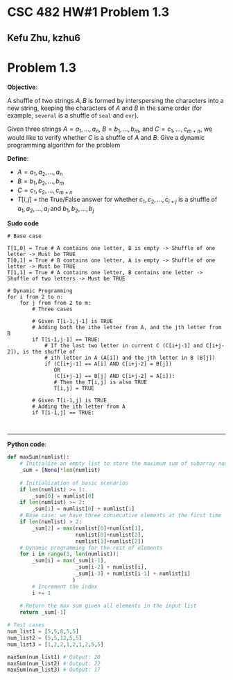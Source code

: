 # CSC 482 HW#1 Problem 1.3

## Kefu Zhu, kzhu6

# Problem 1.3

**Objective**:

A shuffle of two strings $A,B$ is formed by interspersing the characters into a new string,
keeping the characters of $A$ and $B$ in the same order (for example, `several` is a shuffle of `seal` and `evr`). 

Given three strings $A = a_1, ..., a_n$, $B = b_1, ..., b_m$, and $C = c_1, ..., c_{m+n}$, we would like to verify whether $C$ is a shuffle of $A$ and $B$. Give a dynamic programming algorithm for the problem

**Define**:

- $A = a_1, a_2, ..., a_n$
- $B = b_1, b_2, ..., b_m$
- $C = c_1, c_2, ..., c_{m+n}$
- $T[i,j]$ = the True/False answer for whether $c_1, c_2, ..., c_{i+j}$ is a shuffle of $a_1, a_2, ..., a_i$ and $b_1, b_2, ..., b_j$

**Sudo code**

```
# Base case

T[1,0] = True # A contains one letter, B is empty -> Shuffle of one letter -> Must be TRUE
T[0,1] = True # B contains one letter, A is empty -> Shuffle of one letter -> Must be TRUE
T[1,1] = True # A contains one letter, B contains one letter -> Shuffle of two letters -> Must be TRUE

# Dynamic Programming
for i from 2 to n:
    for j from from 2 to m:
        # Three cases
        
        # Given T[i-1,j-1] is TRUE
        # Adding both the ithe letter from A, and the jth letter from B
        if T[i-1,j-1] == TRUE:
            # If the last two letter in current C (C[i+j-1] and C[i+j-2]), is the shuffle of 
            # ith letter in A (A[i]) and the jth letter in B (B[j])
            if (C[i+j-1] == A[i] AND C[i+j-2] = B[j])
               OR
               (C[i+j-1] == B[j] AND C[i+j-2] = A[i]):
               # Then the T[i,j] is also TRUE
               T[i,j] = TRUE
        
        # Given T[i-1,j] is TRUE
        # Adding the ith letter from A
        if T[i-1,j] == TRUE:
            
                

```
---

**Python code**:

```python
def maxSum(numlist):
    # Initialize an empty list to store the maximum sum of subarray numlist[0..i], such that no three elements are consecutive
    _sum = [None]*len(numlist)
    
    # Initialization of basic scenarios
    if len(numlist) >= 1:
        _sum[0] = numlist[0]
    if len(numlist) >= 2:
        _sum[1] = numlist[0] + numlist[1]
    # Base case: we have three consecutive elements at the first time
    if len(numlist) > 2:
        _sum[2] = max(numlist[0]+numlist[1], 
                      numlist[0]+numlist[2],
                      numlist[1]+numlist[2])
    # Dynamic programming for the rest of elements
    for i in range(3, len(numlist)):
        _sum[i] = max(_sum[i-1],
                      _sum[i-2] + numlist[i],
                      _sum[i-3] + numlist[i-1] + numlist[i]
                     )
        # Increment the index
        i += 1
    
    # Return the max sum given all elements in the input list
    return _sum[-1]
```

```python
# Test cases
num_list1 = [5,5,8,5,5]
num_list2 = [5,5,12,5,5]
num_list3 = [1,2,2,1,2,1,2,5,5]
```

```python
maxSum(num_list1) # Output: 20
maxSum(num_list2) # Output: 22
maxSum(num_list3) # Output: 17
```